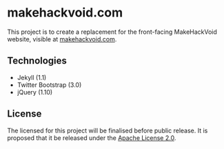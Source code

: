 makehackvoid.com
================

This project is to create a replacement for the front-facing MakeHackVoid website, visible at [makehackvoid.com](http://makehackvoid.com).

Technologies
------------
* Jekyll (1.1)
* Twitter Bootstrap (3.0)
* jQuery (1.10)

License
-------
The licensed for this project will be finalised before public release. It is proposed that it be released under the [Apache License 2.0](http://www.apache.org/licenses/LICENSE-2.0).
